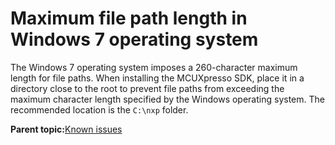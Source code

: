 # Maximum file path length in Windows 7 operating system

The Windows 7 operating system imposes a 260-character maximum length for file paths. When installing the MCUXpresso SDK, place it in a directory close to the root to prevent file paths from exceeding the maximum character length specified by the Windows operating system. The recommended location is the `C:\nxp` folder.

**Parent topic:**[Known issues](../topics/known_issues.md)

